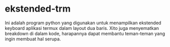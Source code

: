 # ekstended-trm
Ini adalah program python yang digunakan untuk menampilkan ekstended keyboard aplikasi termux dalam layout dua baris. Xito juga menyematkan breakdown di dalam kode, harapannya dapat membantu teman-teman yang ingin membuat hal serupa.
